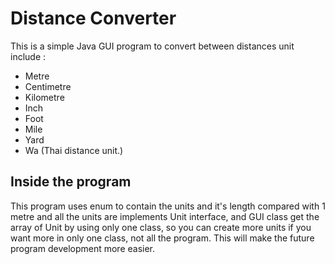 # Distance Converter

This is a simple Java GUI program to convert between distances unit include :
* Metre
* Centimetre
* Kilometre
* Inch
* Foot
* Mile
* Yard
* Wa (Thai distance unit.)

## Inside the program

This program uses enum to contain the units and it's length compared with 1 metre and all the units are implements Unit interface, and GUI class get the array of Unit by using only one class, so you can create more units if you want more in only one class, not all the program. This will make the future program development more easier.
